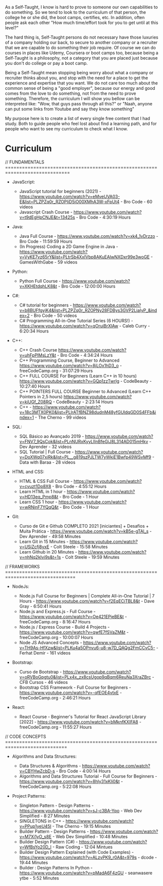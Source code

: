 As a Self-Taught, I know is hard to prove to someone our own capabilities to do something. So we tend to look to the curriculum of that person, the college he or she did, the boot camps, certifies, etc. In addition, often people ask each other "How much time/effort took for you to get until at this level?"

The hard thing is, Self-Taught persons do not necessary have those luxuries of a company holding our back, to secure to another company or a recruiter that we are capable to do something their job require. Of course we can do courses in places like Udemy, Coursera or boot camps too, because being a Self-Taught is a philosophy, not a category that you are placed just because you don't do college or pay a boot camp. 

Being a Self-Taught mean stopping being worry about what a company or recruiter thinks about you, and stop with the need for a place to get the experience and expertise that you want. We do not care too much about the common sense of being a "good employer", because our energy and good comes from the love to do something, not from the need to prove something. Therefore, the curriculum I will show you bellow can be interpreted like: "Wow, that guys pass through all this?" or "Naah, anyone can put some links from Youtube and say they know something"

My purpose here is to create a list of every single free content that I had study. Both to guide people who feel lost about find a learning path, and for people who want to see my curriculum to check what I know.

# Curriculum

// FUNDAMENTALS =============================================================================

  + JavaScript:
    - JavaScript tutorial for beginners (2021) - https://www.youtube.com/watch?v=eMveUVA03-E&list=PLZPZq0r_RZOPIiD5iO00XMhA3W-xFpUt4 - Bro Code - 60 videos
    - Javascript Crash Course - https://www.youtube.com/watch?v=t9dEgHpCNJE&t=13425s - Bro Code - 4:30:19 Hours

  + Java:
    - Java Full Course - https://www.youtube.com/watch?v=xk4_1vDrzzo - Bro Code - 11:59:59 Hours
    - (In Progress) Coding a 2D Game Engine in Java - https://www.youtube.com/watch?v=VyKE7vz65rY&list=PLtrSb4XxIVbp8AKuEAlwNXDxr99e3woGE - GamesWithGabe - 59 videos

  + Python:
    - Python Full Course - https://www.youtube.com/watch?v=XKHEtdqhLK8&t - Bro Code - 12:00:00 Hours

  + C#:
    - C# tutorial for beginners - https://www.youtube.com/watch?v=b8BUFfgyjK4&list=PLZPZq0r_RZOPNy28FDBys3GVP2LiaIyP_&index=2 - Bro Code - 50 videos
    - C# Programming All-in-One Tutorial Series (6 HOURS!) - https://www.youtube.com/watch?v=qOruiBrXlAw - Caleb Curry - 6:20:34 Hours

  + C++:
    - C++ Crash Course https://www.youtube.com/watch?v=uhFpPlMsLzY&t - Bro Code - 4:34:24 Hours
    - C++ Programming Course, Beginner to Advanced https://www.youtube.com/watch?v=8jLOx1hD3_o - freeCodeCamp.org - 31:07:29 Hours
    - C++ FULL COURSE For Beginners (Learn C++ in 10 hours) https://www.youtube.com/watch?v=GQp1zzTwrIg - CodeBeauty - 10:27:40 Hours
    - C++ POINTERS FULL COURSE Beginner to Advanced (Learn C++ Pointers in 2,5 hours) https://www.youtube.com/watch?v=kiUGf_Z08RQ - CodeBeauty - 2:23:14 Hours
    - C++ - https://www.youtube.com/watch?v=18c3MTX0PK0&list=PLlrATfBNZ98dudnM48yfGUldqGD0S4FFb&index=1 - The Cherno - 99 videos

  + SQL:
    - SQL Básico ao Avançado 2019 - https://www.youtube.com/watch?v=FNV7_9QsCok&list=PLnNURxKyyLIInBfeGiJ8L314AD015mHkv - Dev Aprender - 32 videos
    - SQL Tutorial | Full Course - https://www.youtube.com/watch?v=DoXWq07xiRk&list=PL__g819szPJLTW7yWkiE1Bwfp49WSvMf9 - Data with Baraa - 28 videos

  + HTML and CSS:
    - HTML & CSS Full Course - https://www.youtube.com/watch?v=cyuzt1Dp8X8 - Bro Code - 4:55:12 Hours
    - Learn HTML in 1 hour - https://www.youtube.com/watch?v=HD13eq_Pmp8&t - Bro Code - 1 Hour
    - Learn CSS 1 hour - https://www.youtube.com/watch?v=wRNinF7YQqQ&t - Bro Code - 1 Hour

  + Git:
    - Curso de Git e Github COMPLETO 2021 [iniciantes] + Desafios + Muita Prática - https://www.youtube.com/watch?v=kB5e-gTAl_s - Dev Aprender - 49:58 Minutes
    - Learn Git in 15 Minutes - https://www.youtube.com/watch?v=USjZcfj8yxE - Colt Steele - 15:58 Minutes
    - Learn Github in 20 Minutes - https://www.youtube.com/watch?v=nhNq2kIvi9s&t=1s - Colt Steele - 19:59 Minutes



// FRAMEWORKS ===============================================================================
  
  + NodeJs:
    - Node.js Full Course for Beginners | Complete All-in-One Tutorial | 7 Hours - https://www.youtube.com/watch?v=f2EqECiTBL8&t - Dave Gray - 6:50:41 Hours
    - Node.js and Express.js - Full Course - https://www.youtube.com/watch?v=Oe421EPjeBE&t - freeCodeCamp.org - 8:16:47 Hours
    - Node.js / Express Course - Build 4 Projects - https://www.youtube.com/watch?v=qwfE7fSVaZM&t - freeCodeCamp.org - 10:00:07 Hours
    - Node JS Advanced Concepts - https://www.youtube.com/watch?v=TH9As-HfXzw&list=PLKu4a5OPnvu6-u8-w7D_QAQg2FmCCvC5- - Ferhat Demir - 161 videos

  + Bootstrap:
    - Curso de Bootstrap - https://www.youtube.com/watch?v=oRVBoGpgtu0&list=PLx4x_zx8csUgop9qBqm6ReuNa3XraZBrc - CFB Cursos - 46 videos
    - Bootstrap CSS Framework - Full Course for Beginners - https://www.youtube.com/watch?v=-qfEOE4vtxE - freeCodeCamp.org - 2:46:21 Hours
    
  + React:
    - React Course - Beginner's Tutorial for React JavaScript Library [2022] - https://www.youtube.com/watch?v=bMknfKXIFA8 - freeCodeCamp.org - 11:55:27 Hours



// CODE CONCEPTS ============================================================================

  + Algorithms and Data Structures:
    - Data Structures & Algorithms - https://www.youtube.com/watch?v=CBYHwZcbD-s -  Bro Code - 4:00:14 Hours
    - Algorithms and Data Structures Tutorial - Full Course for Beginners - https://www.youtube.com/watch?v=8hly31xKli0&t - freeCodeCamp.org - 5:22:08 Hours
    
  + Project Patterns:
    - Singleton Pattern - Design Patterns - https://www.youtube.com/watch?v=sJ-c3BA-Ypo - Web Dev Simplified - 8:27 Minutes
    - SINGLETONS in C++ - https://www.youtube.com/watch?v=PPup1yeU45I - The Cherno - 19:15 Minutes
    - Builder Pattern - Design Patterns - https://www.youtube.com/watch?v=M7Xi1yO_s8E - Web Dev Simplified - 10:48 Minutes
    - Builder Design Pattern (C#) - https://www.youtube.com/watch?v=WfBsYo20D_I - Raw Coding - 12:04 Mintues
    - Builder Design Pattern Explained (with Code Examples) - https://www.youtube.com/watch?v=ALzvPK9_r0A&t=979s - dcode - 19:44 Minutes
    - Builder : Design Patterns In Python - https://www.youtube.com/watch?v=pMadA6F4zGU - seanwasere ytbe - 5:52 Minutes
